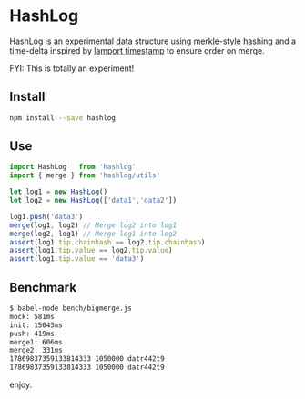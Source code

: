 # HashLog

HashLog is an experimental data structure using [merkle-style](https://en.wikipedia.org/wiki/Merkle_tree) hashing and a time-delta inspired by [lamport timestamp](https://en.wikipedia.org/wiki/Lamport_timestamps) to ensure order on merge.

FYI: This is totally an experiment!

## Install

```sh
npm install --save hashlog
```

## Use

```js
import HashLog   from 'hashlog'
import { merge } from 'hashlog/utils'

let log1 = new HashLog()
let log2 = new HashLog(['data1','data2'])

log1.push('data3')
merge(log1, log2) // Merge log2 into log1 
merge(log2, log1) // Merge log1 into log2
assert(log1.tip.chainhash == log2.tip.chainhash)
assert(log1.tip.value == log2.tip.value)
assert(log1.tip.value == 'data3')
```

## Benchmark

```sh
$ babel-node bench/bigmerge.js
mock: 581ms
init: 15043ms
push: 419ms
merge1: 606ms
merge2: 331ms
17869837359133814333 1050000 datr442t9
17869837359133814333 1050000 datr442t9
```

enjoy.
